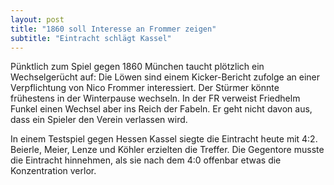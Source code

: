 ```yaml
---
layout: post
title: "1860 soll Interesse an Frommer zeigen"
subtitle: "Eintracht schlägt Kassel"
---
```


Pünktlich zum Spiel gegen 1860 München taucht plötzlich ein Wechselgerücht auf: Die Löwen sind einem Kicker-Bericht zufolge an einer Verpflichtung von Nico Frommer interessiert. Der Stürmer könnte frühestens in der Winterpause wechseln. In der FR verweist Friedhelm Funkel einen Wechsel aber ins Reich der Fabeln. Er geht nicht davon aus, dass ein Spieler den Verein verlassen wird.

In einem Testspiel gegen Hessen Kassel siegte die Eintracht heute mit 4:2. Beierle, Meier, Lenze und Köhler erzielten die Treffer. Die Gegentore musste die Eintracht hinnehmen, als sie nach dem 4:0 offenbar etwas die Konzentration verlor.
